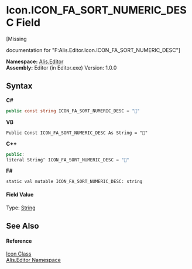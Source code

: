 # Icon.ICON_FA_SORT_NUMERIC_DESC Field
 

\[Missing <summary> documentation for "F:Alis.Editor.Icon.ICON_FA_SORT_NUMERIC_DESC"\]

**Namespace:**&nbsp;<a href="b150ade4-39de-a232-5f06-d3cdc1b2c538">Alis.Editor</a><br />**Assembly:**&nbsp;Editor (in Editor.exe) Version: 1.0.0

## Syntax

**C#**<br />
``` C#
public const string ICON_FA_SORT_NUMERIC_DESC = ""
```

**VB**<br />
``` VB
Public Const ICON_FA_SORT_NUMERIC_DESC As String = ""
```

**C++**<br />
``` C++
public:
literal String^ ICON_FA_SORT_NUMERIC_DESC = ""
```

**F#**<br />
``` F#
static val mutable ICON_FA_SORT_NUMERIC_DESC: string
```


#### Field Value
Type: <a href="https://docs.microsoft.com/dotnet/api/system.string" target="_blank">String</a>

## See Also


#### Reference
<a href="cc0f883c-67f8-f772-c6d7-a60b129f22a7">Icon Class</a><br /><a href="b150ade4-39de-a232-5f06-d3cdc1b2c538">Alis.Editor Namespace</a><br />